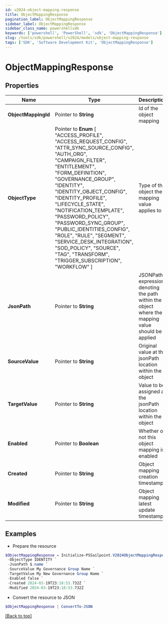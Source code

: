```yaml
---
id: v2024-object-mapping-response
title: ObjectMappingResponse
pagination_label: ObjectMappingResponse
sidebar_label: ObjectMappingResponse
sidebar_class_name: powershellsdk
keywords: ['powershell', 'PowerShell', 'sdk', 'ObjectMappingResponse'] 
slug: /tools/sdk/powershell/v2024/models/object-mapping-response
tags: ['SDK', 'Software Development Kit', 'ObjectMappingResponse']
---
```



# ObjectMappingResponse

## Properties

Name | Type | Description | Notes
------------ | ------------- | ------------- | -------------
**ObjectMappingId** |  Pointer to **String** | Id of the object mapping | [optional] 
**ObjectType** |  Pointer to  **Enum** [  "ACCESS_PROFILE",    "ACCESS_REQUEST_CONFIG",    "ATTR_SYNC_SOURCE_CONFIG",    "AUTH_ORG",    "CAMPAIGN_FILTER",    "ENTITLEMENT",    "FORM_DEFINITION",    "GOVERNANCE_GROUP",    "IDENTITY",    "IDENTITY_OBJECT_CONFIG",    "IDENTITY_PROFILE",    "LIFECYCLE_STATE",    "NOTIFICATION_TEMPLATE",    "PASSWORD_POLICY",    "PASSWORD_SYNC_GROUP",    "PUBLIC_IDENTITIES_CONFIG",    "ROLE",    "RULE",    "SEGMENT",    "SERVICE_DESK_INTEGRATION",    "SOD_POLICY",    "SOURCE",    "TAG",    "TRANSFORM",    "TRIGGER_SUBSCRIPTION",    "WORKFLOW" ] | Type of the object the mapping value applies to | [optional] 
**JsonPath** |  Pointer to **String** | JSONPath expression denoting the path within the object where the mapping value should be applied | [optional] 
**SourceValue** |  Pointer to **String** | Original value at the jsonPath location within the object | [optional] 
**TargetValue** |  Pointer to **String** | Value to be assigned at the jsonPath location within the object | [optional] 
**Enabled** |  Pointer to **Boolean** | Whether or not this object mapping is enabled | [optional] [default to $false]
**Created** |  Pointer to **String** | Object mapping creation timestamp | [optional] 
**Modified** |  Pointer to **String** | Object mapping latest update timestamp | [optional] 

## Examples

- Prepare the resource
```powershell
$ObjectMappingResponse = Initialize-PSSailpoint.V2024ObjectMappingResponse  -ObjectMappingId 3d6e0144-963f-4bd6-8d8d-d77b4e507ce4 `
 -ObjectType IDENTITY `
 -JsonPath $.name `
 -SourceValue My Governance Group Name `
 -TargetValue My New Governance Group Name `
 -Enabled false `
 -Created 2024-03-19T23:18:53.732Z `
 -Modified 2024-03-19T23:18:53.732Z
```

- Convert the resource to JSON
```powershell
$ObjectMappingResponse | ConvertTo-JSON
```


[[Back to top]](#) 

